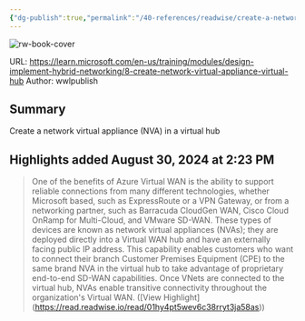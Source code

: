 ```yaml
---
{"dg-publish":true,"permalink":"/40-references/readwise/create-a-network-virtual-appliance-nva-in-a-virtual-hub-training/","tags":["rw/articles"]}
---
```


![rw-book-cover](https://learn.microsoft.com/en-us/media/open-graph-image.png)
  
URL: https://learn.microsoft.com/en-us/training/modules/design-implement-hybrid-networking/8-create-network-virtual-appliance-virtual-hub
Author: wwlpublish

## Summary

Create a network virtual appliance (NVA) in a virtual hub

## Highlights added August 30, 2024 at 2:23 PM
>One of the benefits of Azure Virtual WAN is the ability to support reliable connections from many different technologies, whether Microsoft based, such as ExpressRoute or a VPN Gateway, or from a networking partner, such as Barracuda CloudGen WAN, Cisco Cloud OnRamp for Multi-Cloud, and VMware SD-WAN. These types of devices are known as network virtual appliances (NVAs); they are deployed directly into a Virtual WAN hub and have an externally facing public IP address. This capability enables customers who want to connect their branch Customer Premises Equipment (CPE) to the same brand NVA in the virtual hub to take advantage of proprietary end-to-end SD-WAN capabilities. Once VNets are connected to the virtual hub, NVAs enable transitive connectivity throughout the organization's Virtual WAN. ([View Highlight] (https://read.readwise.io/read/01hy4pt5wev6c38rryt3ja58as))


